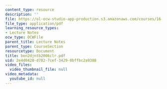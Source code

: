 ```yaml
---
content_type: resource
description: ''
file: https://ol-ocw-studio-app-production.s3.amazonaws.com/courses/16-423j-aerospace-biomedical-and-life-support-engineering-spring-2006/2e4d0420d7827cef34290bffbc2a9388_bon2djntb2006clr.pdf
file_type: application/pdf
learning_resource_types:
- Lecture Notes
ocw_type: OCWFile
parent_title: Lecture Notes
parent_type: CourseSection
resourcetype: Document
title: bon2djntb2006clr.pdf
uid: 2e4d0420-d782-7cef-3429-0bffbc2a9388
video_files:
  video_thumbnail_file: null
video_metadata:
  youtube_id: null
---
```

